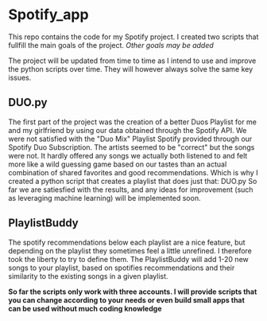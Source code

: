 # Spotify_app

This repo contains the code for my Spotify project.
I created two scripts that fullfill the main goals of the project. *Other goals may be added*

The project will be updated from time to time as I intend to use and improve the python scripts over time. They will however always solve the same key issues.

## DUO.py
The first part of the project was the creation of a better Duos Playlist for me and my girlfriend by using our data obtained through the Spotify API.
We were not satisfied with the "Duo Mix" Playlist Spotify provided through our Spotify Duo Subscription. The artists seemed to be "correct" but the songs were not. 
It hardly offered any songs we actually both listened to and felt more like a wild guessing game based on our tastes than an actual combination of shared favorites and good recommendations.
Which is why I created a python script that creates a playlist that does just that: DUO.py
So far we are satiesfied with the results, and any ideas for improvement (such as leveraging machine learning) will be implemented soon.

## PlaylistBuddy
The spotify recommendations below each playlist are a nice feature, but depending on the playlist they sometimes feel a little unrefined.
I therefore took the liberty to try to define them. The PlaylistBuddy will add 1-20 new songs to your playlist, based on spotifies recommendations and their similarity to the
existing songs in a given playlist.

**So far the scripts only work with three accounts. I will provide scripts that you can change according to your needs or even build small apps that can be used without much coding knowledge**
